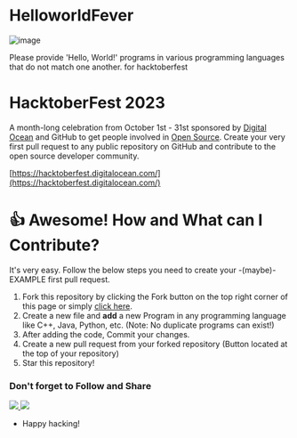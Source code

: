 # HelloworldFever

![image](https://github.com/kasinadhsarma/HelloworldFever/assets/81065703/10d2e33d-9543-4c85-b2e6-1c2e3cf3e994)

Please provide 'Hello, World!' programs in various programming languages that do not match one another. for hacktoberfest 

# HacktoberFest 2023

A month-long celebration from October 1st - 31st sponsored by [Digital Ocean](https://hacktoberfest.digitalocean.com/) and GitHub to get people involved in [Open Source](https://github.com/open-source). Create your very first pull request to any public repository on GitHub and contribute to the open source developer community.

[https://hacktoberfest.digitalocean.com/](https://hacktoberfest.digitalocean.com/)

# 👍 Awesome! How and What can I Contribute? 
It's very easy. Follow the below steps you need to create your -(maybe)- EXAMPLE first pull request.
1. Fork this repository by clicking the Fork button on the top right corner of this page or simply [click here](https://github.com/theutpal01/HacktoberFest2022/fork).
2. Create a new file and **add** a new Program in any programming language like C++, Java, Python, etc. (Note: No duplicate programs can exist!)
4. After adding the code, Commit your changes.
5. Create a new pull request from your forked repository (Button located at the top of your repository)
8. Star this repository!

### Don't forget to Follow and Share 
<a href="https://github.com/kasinadhsarma" aria-label="Follow Me on GitHub"><img src="https://img.shields.io/badge/Follow me-green?style=for-the-badge&logo=github"/>
<a href="https://www.instagram.com/skasinadh/" aria-label="Follow Me on GitHub"><img src="https://img.shields.io/badge/Follow me-pink?style=for-the-badge&logo=instagram"/>
</a>
<br>

- Happy hacking!
